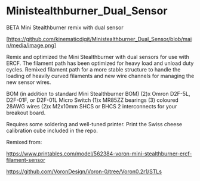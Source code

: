 # Ministealthburner_Dual_Sensor
BETA Mini Stealthburner remix with dual sensor

[https://github.com/kinematicdigit/Ministealthburner_Dual_Sensor/blob/main/media/image.png]

Remix and optimized the Mini Stealthburner with dual sensors for use with ERCF. The filament path has been optimized for heavy load and unload duty cycles. Remixed filament path for a more stable structure to handle the loading of heavily curved filaments and new wire channels for managing the new sensor wires.

BOM (in addition to standard Mini Stealthburner BOM)
(2)x Omron D2F-5L, D2F-01F, or D2F-01L Micro Switch
(1)x MR85ZZ bearings
(3) coloured 28AWG wires
(2)x M2x10mm SHCS or BHCS
2 interconnects for your breakout board.

Requires some soldering and well-tuned printer. Print the Swiss cheese calibration cube included in the repo.

Remixed from:

https://www.printables.com/model/562384-voron-mini-stealthburner-ercf-filament-sensor

https://github.com/VoronDesign/Voron-0/tree/Voron0.2r1/STLs


